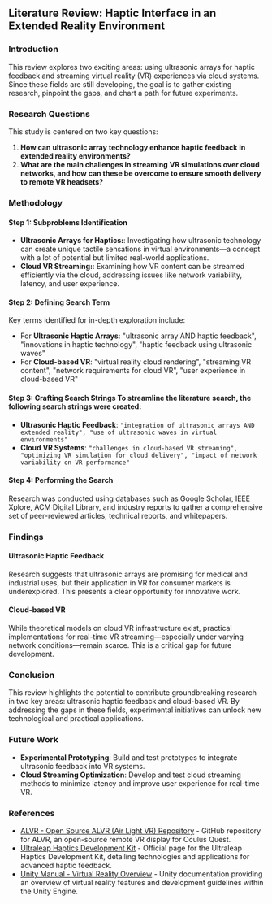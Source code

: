 ## Literature Review: Haptic Interface in an Extended Reality Environment

### Introduction
This review explores two exciting areas: using ultrasonic arrays for haptic feedback and streaming virtual reality (VR) experiences via cloud systems. Since these fields are still developing, the goal is to gather existing research, pinpoint the gaps, and chart a path for future experiments.

### Research Questions
This study is centered on two key questions:
1. **How can ultrasonic array technology enhance haptic feedback in extended reality environments?**
2. **What are the main challenges in streaming VR simulations over cloud networks, and how can these be overcome to ensure smooth delivery to remote VR headsets?**

### Methodology
#### Step 1: Subproblems Identification
- **Ultrasonic Arrays for Haptics:**: Investigating how ultrasonic technology can create unique tactile sensations in virtual environments—a concept with a lot of potential but limited real-world applications.
- **Cloud VR Streaming:**: Examining how VR content can be streamed efficiently via the cloud, addressing issues like network variability, latency, and user experience.

#### Step 2: Defining Search Term
Key terms identified for in-depth exploration include:
- For **Ultrasonic Haptic Arrays**: "ultrasonic array AND haptic feedback", "innovations in haptic technology", "haptic feedback using ultrasonic waves"
- For **Cloud-based VR**: "virtual reality cloud rendering", "streaming VR content", "network requirements for cloud VR", "user experience in cloud-based VR"

#### Step 3: Crafting Search Strings To streamline the literature search, the following search strings were created:
- **Ultrasonic Haptic Feedback**: `"integration of ultrasonic arrays AND extended reality", "use of ultrasonic waves in virtual environments"`
- **Cloud VR Systems**: `"challenges in cloud-based VR streaming", "optimizing VR simulation for cloud delivery", "impact of network variability on VR performance"`

#### Step 4: Performing the Search
Research was conducted using databases such as Google Scholar, IEEE Xplore, ACM Digital Library, and industry reports to gather a comprehensive set of peer-reviewed articles, technical reports, and whitepapers.

### Findings
#### Ultrasonic Haptic Feedback
Research suggests that ultrasonic arrays are promising for medical and industrial uses, but their application in VR for consumer markets is underexplored. This presents a clear opportunity for innovative work.

#### Cloud-based VR
While theoretical models on cloud VR infrastructure exist, practical implementations for real-time VR streaming—especially under varying network conditions—remain scarce. This is a critical gap for future development.

### Conclusion
This review highlights the potential to contribute groundbreaking research in two key areas: ultrasonic haptic feedback and cloud-based VR. By addressing the gaps in these fields, experimental initiatives can unlock new technological and practical applications.

### Future Work
- **Experimental Prototyping**: Build and test prototypes to integrate ultrasonic feedback into VR systems.
- **Cloud Streaming Optimization**: Develop and test cloud streaming methods to minimize latency and improve user experience for real-time VR.

### References
- [ALVR - Open Source ALVR (Air Light VR) Repository](https://github.com/alvr-org/ALVR) - GitHub repository for ALVR, an open-source remote VR display for Oculus Quest.
- [Ultraleap Haptics Development Kit](https://leap2.ultraleap.com/products/haptics-development-kit) - Official page for the Ultraleap Haptics Development Kit, detailing technologies and applications for advanced haptic feedback.
- [Unity Manual - Virtual Reality Overview](https://docs.unity3d.com/Manual/VROverview.html) - Unity documentation providing an overview of virtual reality features and development guidelines within the Unity Engine.

